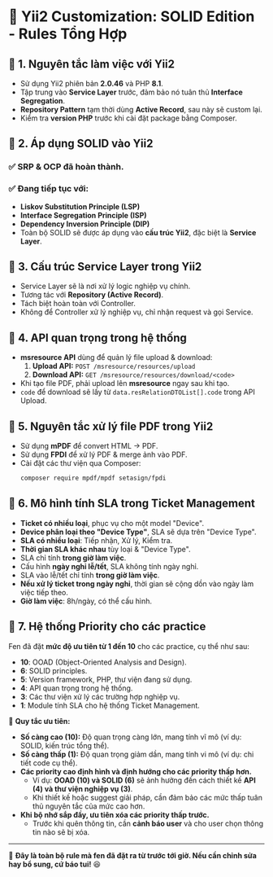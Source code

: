 # 📜 Yii2 Customization: SOLID Edition - Rules Tổng Hợp

## 🔹 1. Nguyên tắc làm việc với Yii2
- Sử dụng Yii2 phiên bản **2.0.46** và PHP **8.1**.
- Tập trung vào **Service Layer** trước, đảm bảo nó tuân thủ **Interface Segregation**.
- **Repository Pattern** tạm thời dùng **Active Record**, sau này sẽ custom lại.
- Kiểm tra **version PHP** trước khi cài đặt package bằng Composer.

## 🔹 2. Áp dụng SOLID vào Yii2
### ✅ SRP & OCP đã hoàn thành.
### ✅ Đang tiếp tục với:
- **Liskov Substitution Principle (LSP)**
- **Interface Segregation Principle (ISP)**
- **Dependency Inversion Principle (DIP)**
- Toàn bộ SOLID sẽ được áp dụng vào **cấu trúc Yii2**, đặc biệt là **Service Layer**.

## 🔹 3. Cấu trúc Service Layer trong Yii2
- Service Layer sẽ là nơi xử lý logic nghiệp vụ chính.
- Tương tác với **Repository (Active Record)**.
- Tách biệt hoàn toàn với Controller.
- Không để Controller xử lý nghiệp vụ, chỉ nhận request và gọi Service.

## 🔹 4. API quan trọng trong hệ thống
- **msresource API** dùng để quản lý file upload & download:
  1. **Upload API:** `POST /msresource/resources/upload`
  2. **Download API:** `GET /msresource/resources/download/<code>`
- Khi tạo file PDF, phải upload lên **msresource** ngay sau khi tạo.
- `code` để download sẽ lấy từ `data.resRelationDTOList[].code` trong API Upload.

## 🔹 5. Nguyên tắc xử lý file PDF trong Yii2
- Sử dụng **mPDF** để convert HTML → PDF.
- Sử dụng **FPDI** để xử lý PDF & merge ảnh vào PDF.
- Cài đặt các thư viện qua Composer:
  ```sh
  composer require mpdf/mpdf setasign/fpdi
  ```

## 🔹 6. Mô hình tính SLA trong Ticket Management
- **Ticket có nhiều loại**, phục vụ cho một model "Device".
- **Device phân loại theo "Device Type"**, SLA sẽ dựa trên "Device Type".
- **SLA có nhiều loại**: Tiếp nhận, Xử lý, Kiểm tra.
- **Thời gian SLA khác nhau** tùy loại & "Device Type".
- SLA chỉ tính **trong giờ làm việc**.
- Cấu hình **ngày nghỉ lễ/tết**, SLA không tính ngày nghỉ.
- SLA vào lễ/tết chỉ tính **trong giờ làm việc**.
- **Nếu xử lý ticket trong ngày nghỉ**, thời gian sẽ cộng dồn vào ngày làm việc tiếp theo.
- **Giờ làm việc**: 8h/ngày, có thể cấu hình.

## 🔹 7. Hệ thống Priority cho các practice
Fen đã đặt **mức độ ưu tiên từ 1 đến 10** cho các practice, cụ thể như sau:

- **10**: OOAD (Object-Oriented Analysis and Design).
- **6**: SOLID principles.
- **5**: Version framework, PHP, thư viện đang sử dụng.
- **4**: API quan trọng trong hệ thống.
- **3**: Các thư viện xử lý các trường hợp nghiệp vụ.
- **1**: Module tính SLA cho hệ thống Ticket Management.

🔹 **Quy tắc ưu tiên:**
- **Số càng cao (10):** Độ quan trọng càng lớn, mang tính vĩ mô (ví dụ: SOLID, kiến trúc tổng thể).
- **Số càng thấp (1):** Độ quan trọng giảm dần, mang tính vi mô (ví dụ: chi tiết code cụ thể).
- **Các priority cao định hình và định hướng cho các priority thấp hơn.**
  - Ví dụ: **OOAD (10) và SOLID (6)** sẽ ảnh hưởng đến cách thiết kế **API (4) và thư viện nghiệp vụ (3)**.
  - Khi thiết kế hoặc suggest giải pháp, cần đảm bảo các mức thấp tuân thủ nguyên tắc của mức cao hơn.
- **Khi bộ nhớ sắp đầy, ưu tiên xóa các priority thấp trước.**
  - Trước khi quên thông tin, cần **cảnh báo user** và cho user chọn thông tin nào sẽ bị xóa.

---

🚀 **Đây là toàn bộ rule mà fen đã đặt ra từ trước tới giờ. Nếu cần chỉnh sửa hay bổ sung, cứ báo tui!** 😆
